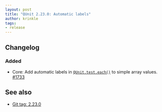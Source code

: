 ```yaml
---
layout: post
title: "QUnit 2.23.0: Automatic labels"
author: krinkle
tags:
- release
---
```


## Changelog

### Added

* Core: Add automatic labels in [`QUnit.test.each()`](https://qunitjs.com/api/QUnit/test.each/) to simple array values. [#1733](https://github.com/qunitjs/qunit/issues/1733)

## See also

* [Git tag: 2.23.0](https://github.com/qunitjs/qunit/releases/tag/2.23.0)
